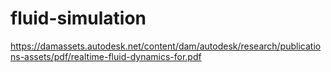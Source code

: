 # fluid-simulation
https://damassets.autodesk.net/content/dam/autodesk/research/publications-assets/pdf/realtime-fluid-dynamics-for.pdf
